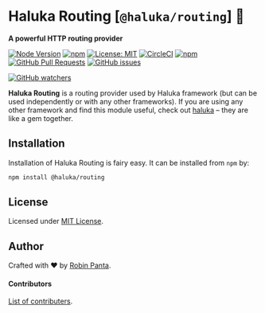 # Haluka Routing [`@haluka/routing`] 🚦

**A powerful HTTP routing provider**

[![Node Version][node-image]][npm-link]
[![npm][npm-version]][npm-link]
[![License: MIT][license-image]][license-link]
[![CircleCI][ci-image]][ci-link]
[![npm][downloads]][npm-link]
[![GitHub Pull Requests](https://img.shields.io/github/issues-pr/halukajs/routing.svg)](https://github.com/halukajs/routing/pulls)
[![GitHub issues](https://img.shields.io/github/issues/halukajs/routing.svg)](https://github.com/halukajs/routing/issues)

[![GitHub watchers](https://img.shields.io/github/watchers/halukajs/routing.svg?style=social&label=Watch)](https://github.com/halukajs/routing/watchers)


**Haluka Routing** is a routing provider used by Haluka framework (but can be used independently or with any other frameworks).
If you are using any other framework and find this module useful, check out [haluka](https://haluka.dev) – they are like a gem together.

## Installation
Installation of Haluka Routing is fairy easy. It can be installed from `npm` by:
```bash
npm install @haluka/routing
```

## License

Licensed under [MIT License](LICENSE).

## Author

Crafted with ❤️ by [Robin Panta](https://github.com/hacktivistic).

#### Contributors
[List of contributers](https://github.com/halukajs/routing/graphs/contributors).

[node-image]: https://img.shields.io/node/v/@haluka/routing.svg?style=default
[npm-version]: https://img.shields.io/npm/v/@haluka/routing.svg
[npm-link]: https://www.npmjs.com/package/@haluka/routing
[downloads]: https://img.shields.io/npm/dt/@haluka/routing.svg
[license-image]: https://img.shields.io/badge/License-MIT-blue.svg?style=badge
[license-link]: https://opensource.org/licenses/MIT
[ci-image]: https://circleci.com/gh/halukajs/routing.svg?style=svg&circle-token=856f68b7734beb7a7ae1428a1fe6adabef339bbc
[ci-link]: https://circleci.com/gh/halukajs/routing
